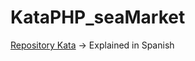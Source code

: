 # KataPHP_seaMarket

[Repository Kata](https://github.com/12meses12katas/Mayo-KataLonja) -> Explained in Spanish
